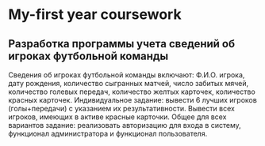 # My-first year coursework

## Pазработка программы учета сведений об игроках футбольной команды

Сведения об игроках футбольной команды включают: Ф.И.О. игрока, дату рождения, количество сыгранных матчей, число забитых мячей, количество голевых передач, количество желтых карточек, количество красных карточек. 
Индивидуальное задание: вывести 6 лучших игроков (голы+передачи) с указанием их результативности. Вывести всех игроков, имеющих в активе красные карточки.
Общее для всех вариантов задание: реализовать авторизацию для входа в систему, функционал администратора и функционал пользователя.
